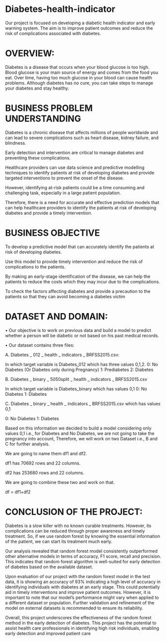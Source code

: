 # Diabetes-health-indicator
Our project is focused on developing a diabetic health indicator and early warning system. The aim is to improve patient outcomes and reduce the risk of complications associated with diabetes.

# OVERVIEW:

Diabetes is a disease that occurs when your blood glucose is too high. Blood glucose is your 
main source of energy and comes from the food you eat. Over time, having too much glucose in 
your blood can cause health problems. Although diabetes has no cure, you can take steps to 
manage your diabetes and stay healthy.


# BUSINESS PROBLEM UNDERSTANDING

Diabetes is a chronic disease that affects millions of people worldwide and can lead to severe 
complications such as heart disease, kidney failure, and blindness.

Early detection and intervention are critical to manage diabetes and preventing these 
complications.

Healthcare providers can use data science and predictive modelling techniques to identify 
patients at risk of developing diabetes and provide targeted interventions to prevent the onset of 
the disease.

However, identifying at-risk patients could be a time consuming and challenging task, especially 
in a large patient population.

Therefore, there is a need for accurate and effective prediction models that can help healthcare 
providers to identify the patients at risk of developing diabetes and provide a timely intervention.

# BUSINESS OBJECTIVE

To develop a predictive model that can accurately identify the patients at risk of developing 
diabetes.

Use this model to provide timely intervention and reduce the risk of complications to the 
patients.

By making an early-stage identification of the disease, we can help the patients to reduce the
costs which they may incur due to the complications.

To check the factors affecting diabetes and provide a precaution to the patients so that they can 
avoid becoming a diabetes victim

# DATASET AND DOMAIN:

• Our objective is to work on previous data and build a model to predict whether a person 
will be diabetic or not based on his past medical records.

• Our dataset contains three files:

A. Diabetes _ 012 _ health _ indicators _ BRFSS2015.csv:

In which target variable is Diabetes_012 which has three values 0,1,2.
0: No Diabetes (Or Diabetes only during Pregnancy)
1: Prediabetes
2: Diabetes

B. Diabetes _ binary _ 5050split _ health _ indicators _ BRFSS2015.csv 

In which target variable is Diabetes_binary which has values 0,1
0: No Diabetes
1: Diabetes

C. Diabetes _ binary _ health _ indicators _ BRFSS2015.csv which has values 0,1

0: No Diabetes
1: Diabetes

Based on this information we decided to build a model considering only values 0,1 i.e., for 
Diabetes and No Diabetes, we are not going to take the pregnancy into account, Therefore, we 
will work on two Dataset i.e., B and C for further analysis. 

We are going to name them df1 and df2.

df1 has 70692 rows and 22 columns.

df2 has 253680 rows and 22 columns.

We are going to combine these two and work on that.

df = df1+df2


# CONCLUSION OF THE PROJECT:

Diabetes is a slow killer with no known curable treatments. However, its complications can be 
reduced through proper awareness and timely treatment. So, if we use random forest by knowing 
the essential information of the patient, we can start its treatment much early.

Our analysis revealed that random forest model consistently outperformed other alternative 
models in terms of accuracy, F1 score, recall and precision. This indicates that random forest 
algorithm is well-suited for early detection of diabetes based on the available dataset.

Upon evaluation of our project with the random forest model in the test data, it is showing an 
accuracy of 93% indicating a high level of accuracy in identifying individuals with diabetes at an 
early stage. This could potentially aid in timely interventions and improve patient outcomes.
However, it is important to note that our model’s performance might vary when applied to a 
different dataset or population. Further validation and refinement of the model on external 
datasets is recommended to ensure its reliability.

Overall, this project underscores the effectiveness of the random forest method in the early 
detection of diabetes. This project has the potential to assist health care professionals in 
identifying high risk individuals, enabling early detection and improved patient care
